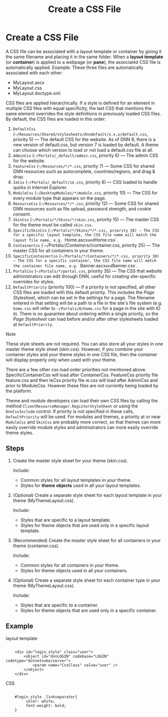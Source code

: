 ﻿---
uid: create-css
locale: en
title: Create a CSS File
dnnversion: 09.02.00
previous-topic: create-container
next-topic: create-doctype-xml
related-topics: themes
links: ["[W3C specifications on cascading and inheritance](https://www.w3.org/TR/css3-cascade/)","[DNN Wiki: DotNetNuke Skins](https://www.dnnsoftware.com/wiki/dotnetnuke-skins)","[DNN Professional Training: Creating HTML Skins](https://www.dnnsoftware.com/services/professional-training/training-videos-subscription/skinning-2-creating-html-skins)"]
---

# Create a CSS File

A CSS file can be associated with a layout template or container by giving it the same filename and placing it in the same folder. When a **layout template** (or **container**) is applied to a webpage (or **pane**), the associated CSS file is automatically applied. Example: These three files are automatically associated with each other:

*   MyLayout.ascx
*   MyLayout.css
*   MyLayout.doctype.xml

CSS files are applied hierarchically. If a style is defined for an element in multiple CSS files with equal specificity, the last CSS that mentions the same element overrides the style definitions in previously loaded CSS files. By default, the CSS files are loaded in this order:

1.  `DefaultCss` (`~/Resources/Shared/stylesheets/dnndefault/x.x.x/default.css`, priority 5) — The default CSS for the website.  As of DNN 8, there is a new version of default.css, but version 7 is loaded by default.  A theme can choose which version to load or not load a default.css file at all.
2.  `AdminCss` (`~/Portals/_default/admin.css`, priority 6) — The admin CSS for the website.
3.  `FeatureCss` (`~/Resources/*/*.css`, priority 7) — Some CSS for shared DNN resources such as autocomplete, countries/regions, and drag & drop.
4.  `IeCss` (`~/Portals/_default/ie.css`, priority 8) — CSS loaded to handle quirks in Internet Explorer.
5.  `ModuleCss` (`~/DesktopModules/*/module.css`, priority 10) — The CSS for every module type that appears on the page.
6.  `ResourceCss` (`~/Resources/*/*.css`, priority 12) — Some CSS for shared DNN resources such as file upload, password strength, and cookie consent.
7.  `SkinCss` (`~/Portals/*/Skins/*/skin.css`, priority 15) — The master CSS for the theme must be called `skin.css`.
8.  `SpecificSkinCss` (`~/Portals/*/Skins/*/*.css, priority 20) — The CSS for a specific layout template, the CSS file name will match the layout file name, e.g. `Home.ascx` and `Home.css`.
9.  `ContainerCss` (`~/Portals/*/Containers/*/container.css, priority 25) — The master CSS for all containers in your theme.
10.  `SpecificContainerCss` (`~/Portals/*/Containers/*/*.css, priority 30) — The CSS for a specific container, the CSS file name will match the container file name, e.g. `Banner.ascx` and `Banner.css`.
11.  `PortalCss` (`~/Portals/*/portal.css`, priority 35) — The CSS that website administrators can edit through DNN, useful for creating site-specific overrides for styles.
12.  `DefaultPriority` (priority 100) —  If a priority is not specified, all other CSS files are loaded with this default priority.  This includes the _Page Stylesheet_, which can be set in the settings for a page.  The filename entered in that setting will be a path to a file in the site's file system (e.g. `home.css` will refer to `~/Portals/0/home.css` for a page in the site with ID `0`).  There is no guarantee about ordering within a single priority, so the _Page Stylesheet_ can load before and/or after other stylesheets loaded at `DefaultPriority`.
> [!NOTE]
> These style sheets are not required. You can also store all your styles in one master theme style sheet (skin.css). However, if you combine your container styles and your theme styles in one CSS file, then the container will display properly only when used with your theme.
>
>  There are a few other css load order priorities not mentioned above.  SpecificContainerCss will load after ContainerCss. FeatureCss priority file feature.css and then IeCss priority file ie.css will load after AdminCss and prior to ModuleCss.  However these files are not currently being loaded by the platform.
>
>  Theme and module developers can load their own CSS files by calling the method `ClientResourceManager.RegisterStyleSheet` or using the `DnnCssInclude` control.  If priority is not specified in these calls, `DefaultPriority` will be used.  For modules and themes, a priority at or near `ModuleCss` and `SkinCss` are probably more correct, so that themes can more easily override module styles and administrators can more easily override theme styles.

## Steps

1.  Create the master style sheet for your theme (skin.css).

    Include:

    *   Common styles for all layout templates in your theme.
    *   Styles for **theme objects** used in all your layout templates.

2.  (Optional) Create a separate style sheet for each layout template in your theme (MyThemeLayout.css).

    Include:

    *   Styles that are specific to a layout template.
    *   Styles for theme objects that are used only in a specific layout template.

3.  (Recommended) Create the master style sheet for all containers in your theme (container.css).

    Include:

    *   Common styles for all containers in your theme.
    *   Styles for theme objects used in all your containers.

4.  (Optional) Create a separate style sheet for each container type in your theme (MyThemeLayout.css).

    Include:

    *   Styles that are specific to a container.
    *   Styles for theme objects that are used only in a specific container.


## Example

layout template

```

    <div id="login_style" class="user">
        <object id="dnnLOGIN" codebase="LOGIN" codetype="dotnetnuke/server">
            <param name="CssClass" value="user" />
        </object>
    </div>

```

CSS

```

    #login_style .linkseparator{
         color: white;
         font-weight: bold;
    }

```
